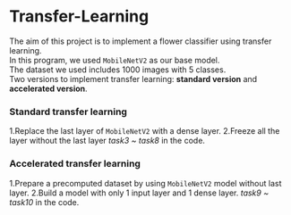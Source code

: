 # Transfer-Learning
The aim of this project is to implement a flower classifier using transfer learning. <br>
In this program, we used `MobileNetV2` as our base model. <br>
The dataset we used includes 1000 images with 5 classes. <br>
Two versions to implement transfer learning: **standard version** and **accelerated version**.

### Standard transfer learning
1.Replace the last layer of `MobileNetV2` with a dense layer. 
2.Freeze all the layer without the last layer
*task3 ~ task8* in the code.

### Accelerated transfer learning
1.Prepare a precomputed dataset by using `MobileNetV2` model without last layer.
2.Build a model with only 1 input layer and 1 dense layer.
*task9 ~ task10* in the code.
